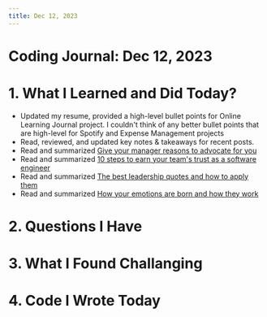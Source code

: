 ```yaml
---
title: Dec 12, 2023
---
```


# Coding Journal: Dec 12, 2023

# 1. What I Learned and Did Today?
- Updated my resume, provided a high-level bullet points for Online Learning Journal project. I couldn't think of any better bullet points that are high-level for Spotify and Expense Management projects
- Read, reviewed, and updated key notes & takeaways for recent posts.
- Read and summarized [Give your manager reasons to advocate for you](https://quinnle.io/docs/tech-blogs/notes/post_22)
- Read and summarized [10 steps to earn your team's trust as a software engineer](https://quinnle.io/docs/tech-blogs/notes/post_23)
- Read and summarized [The best leadership quotes and how to apply them](https://quinnle.io/docs/tech-blogs/notes/post_24)
- Read and summarized [How your emotions are born and how they work](https://quinnle.io/docs/tech-blogs/notes/post_25)

# 2. Questions I Have

# 3. What I Found Challanging

# 4. Code I Wrote Today

